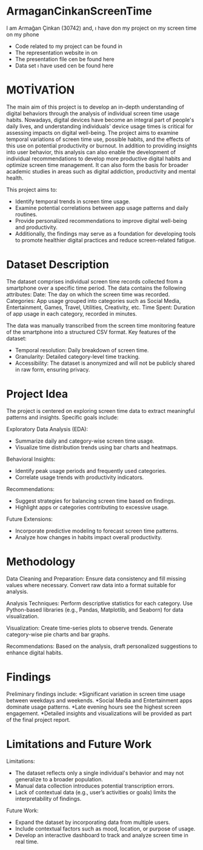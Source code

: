 # ArmaganCinkanScreenTime
I am Armağan Çinkan (30742) and, ı have don my project on my screen time on my phone

* Code related to my project can be found in
* The representation website in on
* The presentation file cen be found here
* Data set ı have used cen be found here



# MOTİVATİON

  The main aim of this project is to develop an in-depth understanding of digital behaviors through the analysis of individual screen time usage habits. Nowadays, digital devices have become an integral part of people's daily lives, and understanding individuals' device usage times is critical for assessing impacts on digital well-being. The project aims to examine temporal variations of screen time use, possible habits, and the effects of this use on potential productivity or burnout.
In addition to providing insights into user behavior, this analysis can also enable the development of individual recommendations to develop more productive digital habits and optimize screen time management. It can also form the basis for broader academic studies in areas such as digital addiction, productivity and mental health.

This project aims to:

* Identify temporal trends in screen time usage.
* Examine potential correlations between app usage patterns and daily routines.
* Provide personalized recommendations to improve digital well-being and productivity.
* Additionally, the findings may serve as a foundation for developing tools to promote healthier digital practices and reduce screen-related fatigue.

# Dataset Description

The dataset comprises individual screen time records collected from a smartphone over a specific time period. The data contains the following attributes:
Date: The day on which the screen time was recorded.
Categories: App usage grouped into categories such as Social Media, Entertainment, Games, Travel, Utilities, Creativity, etc.
Time Spent: Duration of app usage in each category, recorded in minutes.

The data was manually transcribed from the screen time monitoring feature of the smartphone into a structured CSV format.
Key features of the dataset:

* Temporal resolution: Daily breakdown of screen time.
* Granularity: Detailed category-level time tracking.
* Accessibility: The dataset is anonymized and will not be publicly shared in raw form, ensuring privacy.

# Project Idea
 The project is centered on exploring screen time data to extract meaningful patterns and insights. Specific goals include:

Exploratory Data Analysis (EDA):
- Summarize daily and category-wise screen time usage.
- Visualize time distribution trends using bar charts and heatmaps.

Behavioral Insights:
- Identify peak usage periods and frequently used categories.
- Correlate usage trends with productivity indicators.

Recommendations:
- Suggest strategies for balancing screen time based on findings.
- Highlight apps or categories contributing to excessive usage.

Future Extensions:
- Incorporate predictive modeling to forecast screen time patterns.
- Analyze how changes in habits impact overall productivity.

# Methodology
Data Cleaning and Preparation:
Ensure data consistency and fill missing values where necessary.
Convert raw data into a format suitable for analysis.

Analysis Techniques:
Perform descriptive statistics for each category.
Use Python-based libraries (e.g., Pandas, Matplotlib, and Seaborn) for data visualization.

Visualization:
Create time-series plots to observe trends.
Generate category-wise pie charts and bar graphs.

Recommendations:
Based on the analysis, draft personalized suggestions to enhance digital habits.


# Findings

Preliminary findings include:
*Significant variation in screen time usage between weekdays and weekends.
*Social Media and Entertainment apps dominate usage patterns.
*Late evening hours see the highest screen engagement.
*Detailed insights and visualizations will be provided as part of the final project report.

# Limitations and Future Work

Limitations:
* The dataset reflects only a single individual's behavior and may not generalize to a broader population.
* Manual data collection introduces potential transcription errors.
* Lack of contextual data (e.g., user’s activities or goals) limits the interpretability of findings.

Future Work:
* Expand the dataset by incorporating data from multiple users.
* Include contextual factors such as mood, location, or purpose of usage.
* Develop an interactive dashboard to track and analyze screen time in real time.
